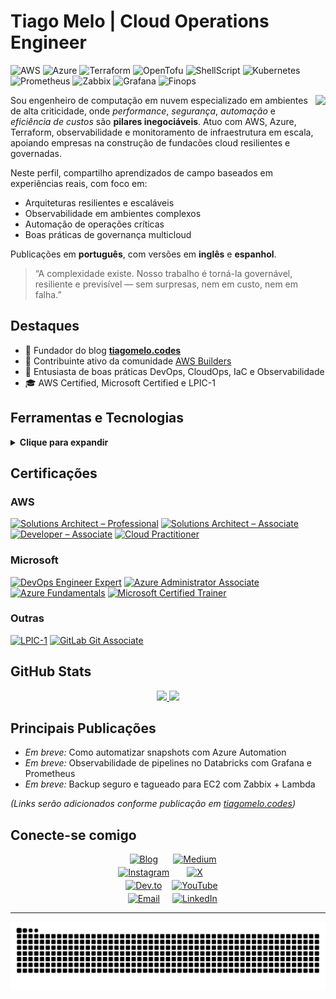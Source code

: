 # Tiago Melo | Cloud Operations Engineer 
<p align="left">
  <img src="https://github.com/user-attachments/assets/d7712f1c-dec7-4094-b6c8-f91eaccb0111" width="25" title="AWS"/>
  <img src="https://github.com/user-attachments/assets/66590290-dd5b-454a-8aad-392f62a8125f" width="25" title="Azure"/>
  <img src="https://github.com/user-attachments/assets/c625ad0b-ab27-4825-8587-1d9937760980" width="25" title="Terraform"/>
  <img src="https://github.com/user-attachments/assets/3fc2d9aa-b4da-4a01-aa5e-82465fc38243" width="25" title="OpenTofu"/>
  <img src="https://github.com/user-attachments/assets/0d198e28-3285-4192-86f1-de1a9caa3b52" width="25" title="ShellScript"/>
  <img src="https://github.com/user-attachments/assets/0c4bc6db-ac15-429c-b6d5-bb089f501a57" width="25" title="Kubernetes"/>
  <img src="https://github.com/user-attachments/assets/1fecb844-4b40-4404-be8b-2b2674e65ac5" width="25" title="Prometheus"/>
  <img src="https://github.com/user-attachments/assets/263afbe9-baeb-4a14-9462-e77667a161a7" width="25" title="Zabbix"/>
  <img src="https://github.com/user-attachments/assets/43cfb415-9136-4c5f-ab5f-b4f28868ae54" width="25" title="Grafana"/>
  <img src="https://avatars.githubusercontent.com/u/64022381" width="25" title="Finops"/>
</p> 
<img align="right" height="240" src="https://avatars.githubusercontent.com/u/75096588?v=4"/>

Sou engenheiro de computação em nuvem especializado em ambientes de alta criticidade, onde *performance*, *segurança*, *automação* e *eficiência de custos* são **pilares inegociáveis**. Atuo com AWS, Azure, Terraform, observabilidade e monitoramento de infraestrutura em escala, apoiando empresas na construção de fundacões cloud resilientes e governadas.

Neste perfil, compartilho aprendizados de campo baseados em experiências reais, com foco em:

- Arquiteturas resilientes e escaláveis
- Observabilidade em ambientes complexos
- Automação de operações críticas
- Boas práticas de governança multicloud

Publicações em **português**, com versões em **inglês** e **espanhol**.

> “A complexidade existe. Nosso trabalho é torná-la governável, resiliente e previsível — sem surpresas, nem em custo, nem em falha.”

## Destaques

- 🚀 Fundador do blog [**tiagomelo.codes**](https://tiagomelo.codes)
- 📣 Contribuinte ativo da comunidade [AWS Builders](https://aws.amazon.com/developer/community/community-builders/)
- 🧠 Entusiasta de boas práticas DevOps, CloudOps, IaC e Observabilidade
- 🎓 AWS Certified, Microsoft Certified e LPIC-1

## Ferramentas e Tecnologias

<details>
  <summary><b>Clique para expandir</b></summary>
  <br/>
  <div align="left">
    <img src="https://www.svgrepo.com/show/376356/aws.svg" height="30" width="42" alt="AWS" />
    <img src="https://www.svgrepo.com/show/353464/azure.svg" height="30" width="42" alt="Azure" />
    <img src="https://cdn.jsdelivr.net/gh/devicons/devicon/icons/linux/linux-original.svg" height="30" width="42" alt="Linux" />
    <img src="https://cdn.jsdelivr.net/gh/devicons/devicon/icons/bash/bash-original.svg" height="30" width="42" alt="Bash" />
    <img src="https://cdn.jsdelivr.net/gh/devicons/devicon/icons/docker/docker-original-wordmark.svg" height="30" width="42" alt="Docker" />
    <img src="https://www.svgrepo.com/show/353983/kubernetes.svg" height="30" width="42" alt="Kubernetes" />
    <img src="https://www.svgrepo.com/show/354447/terraform-icon.svg" height="30" width="42" alt="Terraform" />
  </div>
  <br/>
  <div align="left">
    <img src="https://cdn.jsdelivr.net/gh/devicons/devicon/icons/git/git-plain-wordmark.svg" height="30" width="42" alt="Git" />
    <img src="https://cdn.jsdelivr.net/gh/devicons/devicon/icons/python/python-original.svg" height="30" width="42" alt="Python" />
    <img src="https://cdn.jsdelivr.net/gh/devicons/devicon/icons/go/go-original.svg" height="30" width="42" alt="Go" />
    <img src="https://cdn.jsdelivr.net/gh/devicons/devicon/icons/javascript/javascript-original.svg" height="30" width="42" alt="JavaScript" />
    <img src="https://cdn.jsdelivr.net/gh/devicons/devicon/icons/react/react-original.svg" height="30" width="42" alt="React" />
  </div>
</details>

## Certificações

### AWS
<div align="left">
  <a href='https://www.credly.com/badges/9bd5fab0-2c3a-4b41-b533-3fdb3143d63f'><img height="90" src="https://images.credly.com/size/3100x3100/images/0e284c3f-5164-4b21-8660-0d84737941bc/image.png" alt="Solutions Architect – Professional"/></a>
  <a href='https://www.credly.com/badges/4d5f7f78-f32e-437e-aa2c-a94bc69d6913'><img height="90" src="https://images.credly.com/size/600x600/images/f0d3fbb9-bfa7-4017-9989-7bde8eaf42b1/image.png" alt="Solutions Architect – Associate"/></a>
  <a href='https://www.credly.com/badges/baf3a05b-6456-43ac-8907-eb0a38535e48'><img height="90" src="https://images.credly.com/size/3100x3100/images/b9feab85-1a43-4f6c-99a5-631b88d5461b/image.png" alt="Developer – Associate"/></a>
  <a href='https://www.credly.com/badges/7c65e43e-82a0-4ad6-b4a3-a89e1c781579'><img height="90" src="https://images.credly.com/size/3100x3100/images/00634f82-b07f-4bbd-a6bb-53de397fc3a6/image.png" alt="Cloud Practitioner"/></a>
</div>

### Microsoft
<div align="left">
  <a href='https://www.credly.com/badges/55f111002-9516-4a2a-8a50-996d5a80fbfe'><img height="90" src="https://images.credly.com/size/3100x3100/images/c3ab66f8-5d59-4afa-a6c2-0ba30a1989ca/CERT-Expert-DevOps-Engineer-600x600.png" alt="DevOps Engineer Expert"/></a>
  <a href='https://www.credly.com/badges/f4bacd10-5b24-4bd1-a4a8-896096fb4175'><img height="90" src="https://images.credly.com/size/3100x3100/images/336eebfc-0ac3-4553-9a67-b402f491f185/azure-administrator-associate-600x600.png" alt="Azure Administrator Associate"/></a>
  <a href='https://www.credly.com/badges/112561009-f389-4ee6-b0d9-c1fa98ef7935'><img height="90" src="https://images.credly.com/size/3100x3100/images/be8fcaeb-c769-4858-b567-ffaaa73ce8cf/image.png" alt="Azure Fundamentals"/></a>
  <a href='https://www.credly.com/badges/0b9d5fe1-4c81-4fa0-9ed2-a24a207beaac'><img height="90" src="https://images.credly.com/size/600x600/images/bb4156e4-c2e1-4399-b03c-af6feb7a6cc4/image.png" alt="Microsoft Certified Trainer"/></a>
</div>

### Outras
<div align="left">
  <a href='https://cs.lpi.org/caf/Xamman/certification/verify/LPI000254750/meanpuk6hf'><img height="90" src="https://linuxsemfronteiras.com.br/wp-content/uploads/2017/07/LPIC-1-Large.png" alt="LPIC-1"/></a>
  <a href='https://www.credly.com/badges/6530558c-c280-4c52-bd33-c7c2e1be910e'><img height="90" src="https://images.credly.com/size/3100x3100/images/9bc216e6-406e-491f-903f-2f7ca60facc6/image.png" alt="GitLab Git Associate"/></a>
</div>

## GitHub Stats

<div align="center">
  <a href="https://tiagomelo.codes">
    <img height="170em" src="https://github-readme-stats.vercel.app/api?username=tiago-melo&theme=onedark&hide_border=false&include_all_commits=true&count_private=true"/>
    <img height="170em" src="https://github-readme-streak-stats.herokuapp.com/?user=tiago-melo&theme=onedark&hide_border=false"/>
  </a>
</div>

## Principais Publicações

- *Em breve:* Como automatizar snapshots com Azure Automation
- *Em breve:* Observabilidade de pipelines no Databricks com Grafana e Prometheus
- *Em breve:* Backup seguro e tagueado para EC2 com Zabbix + Lambda

*(Links serão adicionados conforme publicação em [tiagomelo.codes](https://tiagomelo.codes))*

## Conecte-se comigo

<div align="center" style="display:grid;grid-template-columns:repeat(2,auto);gap:4px;justify-content:center;">

  <!-- Blog -->
  <a href="https://tiagomelo.codes" target="_blank">
    <img src="https://img.shields.io/badge/Blog-TIAGOMELO.CODES-051d40?style=for-the-badge&logo=githubpages&logoColor=F39C12&labelColor=051d40&color=051d40" alt="Blog"/>
  </a>

  <!-- Medium -->
  <a href="https://medium.com/@tiagomelocodes" target="_blank">
    <img src="https://img.shields.io/badge/Medium-@TIAGOMELOCODES-051d40?style=for-the-badge&logo=medium&logoColor=F39C12&labelColor=051d40&color=051d40" alt="Medium"/>
  </a>

  <!-- Instagram -->
  <a href="https://instagram.com/tiagomelo.codes" target="_blank">
    <img src="https://img.shields.io/badge/Instagram-@TIAGOMELO.CODES-051d40?style=for-the-badge&logo=instagram&logoColor=F39C12&labelColor=051d40&color=051d40" alt="Instagram"/>
  </a>

  <!-- X -->
  <a href="https://x.com/tiagomelocodes" target="_blank">
    <img src="https://img.shields.io/badge/X-@TIAGOMELOCODES-051d40?style=for-the-badge&logo=x&logoColor=F39C12&labelColor=051d40&color=051d40" alt="X"/>
  </a>

  <!-- Dev.to -->
  <a href="https://dev.to/tiagomelocodes" target="_blank">
    <img src="https://img.shields.io/badge/Dev.to-TIAGOMELOCODES-051d40?style=for-the-badge&logo=devdotto&logoColor=F39C12&labelColor=051d40&color=051d40" alt="Dev.to"/>
  </a>

  <!-- YouTube -->
  <a href="https://youtube.com/@tiagomelocodes" target="_blank">
    <img src="https://img.shields.io/badge/YouTube-@TIAGOMELOCODES-051d40?style=for-the-badge&logo=youtube&logoColor=F39C12&labelColor=051d40&color=051d40" alt="YouTube"/>
  </a>

  <!-- Email -->
  <a href="mailto:contact@tiagomelo.codes">
    <img src="https://img.shields.io/badge/Email-CONTACT@TIAGOMELO.CODES-051d40?style=for-the-badge&logo=gmail&logoColor=F39C12&labelColor=051d40&color=051d40" alt="Email"/>
  </a>

  <!-- LinkedIn -->
  <a href="https://linkedin.com/in/tiagomelocodes" target="_blank">
    <img src="https://img.shields.io/badge/LinkedIn-@TIAGOMELOCODES-051d40?style=for-the-badge&logo=linkedin&logoColor=F39C12&labelColor=051d40&color=051d40" alt="LinkedIn"/>
  </a>

</div>

---

![Snake animation](https://github.com/tiago-melo/tiago-melo/blob/output/github-contribution-grid-snake.svg)
